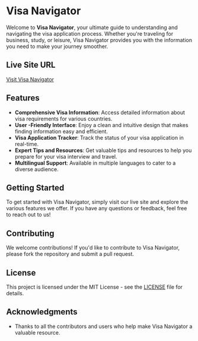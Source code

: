 # Visa Navigator

Welcome to **Visa Navigator**, your ultimate guide to understanding and navigating the visa application process. Whether you're traveling for business, study, or leisure, Visa Navigator provides you with the information you need to make your journey smoother.

## Live Site URL
[Visit Visa Navigator](https://www.visanavigator.com)  <!-- Replace with your actual live site URL -->

## Features
- **Comprehensive Visa Information**: Access detailed information about visa requirements for various countries.
- **User -Friendly Interface**: Enjoy a clean and intuitive design that makes finding information easy and efficient.
- **Visa Application Tracker**: Track the status of your visa application in real-time.
- **Expert Tips and Resources**: Get valuable tips and resources to help you prepare for your visa interview and travel.
- **Multilingual Support**: Available in multiple languages to cater to a diverse audience.

## Getting Started
To get started with Visa Navigator, simply visit our live site and explore the various features we offer. If you have any questions or feedback, feel free to reach out to us!

## Contributing
We welcome contributions! If you'd like to contribute to Visa Navigator, please fork the repository and submit a pull request.

## License
This project is licensed under the MIT License - see the [LICENSE](LICENSE) file for details.

## Acknowledgments
- Thanks to all the contributors and users who help make Visa Navigator a valuable resource.